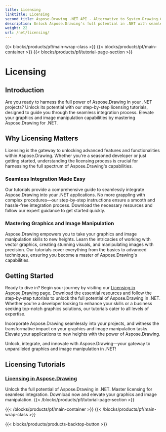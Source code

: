 ```yaml
---
title: Licensing
linktitle: Licensing
second_title: Aspose.Drawing .NET API - Alternative to System.Drawing.Common
description: Unlock Aspose.Drawing's full potential in .NET with seamless licensing tutorials. Integrate effortlessly, elevate graphics, and manipulate images with ease.
weight: 22
url: /net/licensing/
---
```


{{< blocks/products/pf/main-wrap-class >}}
{{< blocks/products/pf/main-container >}}
{{< blocks/products/pf/tutorial-page-section >}}

# Licensing


## Introduction

Are you ready to harness the full power of Aspose.Drawing in your .NET projects? Unlock its potential with our step-by-step licensing tutorials, designed to guide you through the seamless integration process. Elevate your graphics and image manipulation capabilities by mastering Aspose.Drawing for .NET.

## Why Licensing Matters

Licensing is the gateway to unlocking advanced features and functionalities within Aspose.Drawing. Whether you're a seasoned developer or just getting started, understanding the licensing process is crucial for harnessing the full spectrum of Aspose.Drawing's capabilities.

### Seamless Integration Made Easy

Our tutorials provide a comprehensive guide to seamlessly integrate Aspose.Drawing into your .NET applications. No more grappling with complex procedures—our step-by-step instructions ensure a smooth and hassle-free integration process. Download the necessary resources and follow our expert guidance to get started quickly.

### Mastering Graphics and Image Manipulation

Aspose.Drawing empowers you to take your graphics and image manipulation skills to new heights. Learn the intricacies of working with vector graphics, creating stunning visuals, and manipulating images with precision. Our tutorials cover everything from the basics to advanced techniques, ensuring you become a master of Aspose.Drawing's capabilities.

## Getting Started

Ready to dive in? Begin your journey by visiting our [Licensing in Aspose.Drawing](./licensing/) page. Download the essential resources and follow the step-by-step tutorials to unlock the full potential of Aspose.Drawing in .NET. Whether you're a developer looking to enhance your skills or a business seeking top-notch graphics solutions, our tutorials cater to all levels of expertise.

Incorporate Aspose.Drawing seamlessly into your projects, and witness the transformative impact on your graphics and image manipulation tasks. Elevate your applications to new heights with the power of Aspose.Drawing.

Unlock, integrate, and innovate with Aspose.Drawing—your gateway to unparalleled graphics and image manipulation in .NET!
## Licensing Tutorials
### [Licensing in Aspose.Drawing](./licensing/)
Unlock the full potential of Aspose.Drawing in .NET. Master licensing for seamless integration. Download now and elevate your graphics and image manipulation.
{{< /blocks/products/pf/tutorial-page-section >}}

{{< /blocks/products/pf/main-container >}}
{{< /blocks/products/pf/main-wrap-class >}}

{{< blocks/products/products-backtop-button >}}
